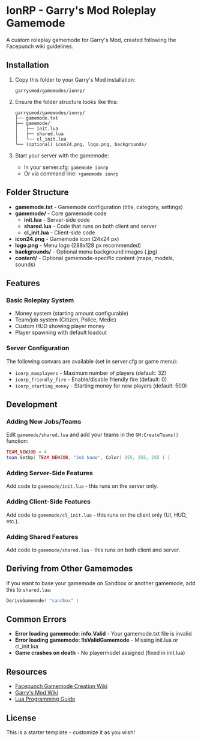 # IonRP - Garry's Mod Roleplay Gamemode

A custom roleplay gamemode for Garry's Mod, created following the Facepunch wiki guidelines.

## Installation

1. Copy this folder to your Garry's Mod installation:
   ```
   garrysmod/gamemodes/ionrp/
   ```

2. Ensure the folder structure looks like this:
   ```
   garrysmod/gamemodes/ionrp/
   ├── gamemode.txt
   ├── gamemode/
   │   ├── init.lua
   │   ├── shared.lua
   │   └── cl_init.lua
   └── (optional) icon24.png, logo.png, backgrounds/
   ```

3. Start your server with the gamemode:
   - In your server.cfg: `gamemode ionrp`
   - Or via command line: `+gamemode ionrp`

## Folder Structure

- **gamemode.txt** - Gamemode configuration (title, category, settings)
- **gamemode/** - Core gamemode code
  - **init.lua** - Server-side code
  - **shared.lua** - Code that runs on both client and server
  - **cl_init.lua** - Client-side code
- **icon24.png** - Gamemode icon (24x24 px)
- **logo.png** - Menu logo (288x128 px recommended)
- **backgrounds/** - Optional menu background images (.jpg)
- **content/** - Optional gamemode-specific content (maps, models, sounds)

## Features

### Basic Roleplay System
- Money system (starting amount configurable)
- Team/job system (Citizen, Police, Medic)
- Custom HUD showing player money
- Player spawning with default loadout

### Server Configuration
The following convars are available (set in server.cfg or game menu):
- `ionrp_maxplayers` - Maximum number of players (default: 32)
- `ionrp_friendly_fire` - Enable/disable friendly fire (default: 0)
- `ionrp_starting_money` - Starting money for new players (default: 500)

## Development

### Adding New Jobs/Teams
Edit `gamemode/shared.lua` and add your teams in the `GM:CreateTeams()` function:

```lua
TEAM_NEWJOB = 4
team.SetUp( TEAM_NEWJOB, "Job Name", Color( 255, 255, 255 ) )
```

### Adding Server-Side Features
Add code to `gamemode/init.lua` - this runs on the server only.

### Adding Client-Side Features
Add code to `gamemode/cl_init.lua` - this runs on the client only (UI, HUD, etc.).

### Adding Shared Features
Add code to `gamemode/shared.lua` - this runs on both client and server.

## Deriving from Other Gamemodes

If you want to base your gamemode on Sandbox or another gamemode, add this to `shared.lua`:

```lua
DeriveGamemode( "sandbox" )
```

## Common Errors

- **Error loading gamemode: info.Valid** - Your gamemode.txt file is invalid
- **Error loading gamemode: !IsValidGamemode** - Missing init.lua or cl_init.lua
- **Game crashes on death** - No playermodel assigned (fixed in init.lua)

## Resources

- [Facepunch Gamemode Creation Wiki](https://wiki.facepunch.com/gmod/Gamemode_Creation)
- [Garry's Mod Wiki](https://wiki.facepunch.com/gmod/)
- [Lua Programming Guide](https://wiki.facepunch.com/gmod/Lua_Basics)

## License

This is a starter template - customize it as you wish!

